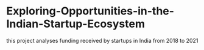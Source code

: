 # Exploring-Opportunities-in-the-Indian-Startup-Ecosystem
this project analyses funding received by startups in India from 2018 to 2021
